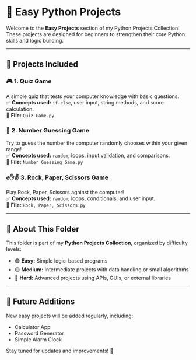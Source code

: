 # 🐍 Easy Python Projects

Welcome to the **Easy Projects** section of my Python Projects Collection!  
These projects are designed for beginners to strengthen their core Python skills and logic building.

---

## 📘 Projects Included

### 🎮 1. Quiz Game
A simple quiz that tests your computer knowledge with basic questions.  
✅ **Concepts used:** `if-else`, user input, string methods, and score calculation.  
📂 **File:** `Quiz Game.py`

### 🎯 2. Number Guessing Game
Try to guess the number the computer randomly chooses within your given range!  
✅ **Concepts used:** `random`, loops, input validation, and comparisons.  
📂 **File:** `Number Guessing Game.py`

### ✊✋✌️ 3. Rock, Paper, Scissors Game
Play Rock, Paper, Scissors against the computer!  
✅ **Concepts used:** `random`, loops, conditionals, and user input.  
📂 **File:** `Rock, Paper, Scissors.py`

---

## 🧠 About This Folder
This folder is part of my **Python Projects Collection**, organized by difficulty levels:

- 🟢 **Easy:** Simple logic-based programs  
- 🟡 **Medium:** Intermediate projects with data handling or small algorithms  
- 🔴 **Hard:** Advanced projects using APIs, GUIs, or external libraries  

---

## 🚀 Future Additions
New easy projects will be added regularly, including:

- Calculator App  
- Password Generator  
- Simple Alarm Clock  

Stay tuned for updates and improvements! 💪



